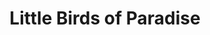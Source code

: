 --- 
title: "Little Birds of Paradise"
publishdate: "2019-3-27T16:48:46+02:00"
src: "https://365manga.net/manga/little-birds-of-paradise"
image: "https://data.365manga.net/images/thumbnails/24424-little-birds-of-paradise.jpg"
description: "[From Lililicious]: 'Little Birds of Paradise' is a short full-color story. Two girls discuss their plans for after graduation. Bittersweet."
---